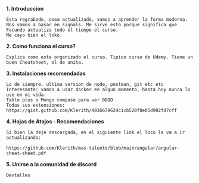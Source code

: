**1.  Introduccion**

    Esta regrabado, osea actualizado, vamos a aprender la forma moderna. Nos vamos a basar en signals. Me sirve esto porque significa que Facundo actualiza todo el tiempo el curso. 
    Me cayo bien el loko.

**2.  Como funciona el curso?**

    Explica como esta organizado el curso. Tipico curso de Udemy. Tiene un buen Cheatsheet, el de anita.

**3.  Instalaciones recomendadas**

    Lo de siempre, ultima version de node, postman, git etc etc
    Interesante: vamos a usar docker en algun momento, hasta hoy nunca lo use en mi vida.
    Table plus o Mongo compase para ver BBDD
    Todas sus extensiones:
    https://gist.github.com/Klerith/4816679624c1cb528f8e05d902fd7cff

**4.  Hojas de Atajos - Recomendaciones**

    Si bien la deje descargada, en el siguiente link el loco la va a ir actualizando:

    https://github.com/Klerith/mas-talento/blob/main/angular/angular-cheat-sheet.pdf

**5.  Unirse a la comunidad de discord**

    Devtalles
